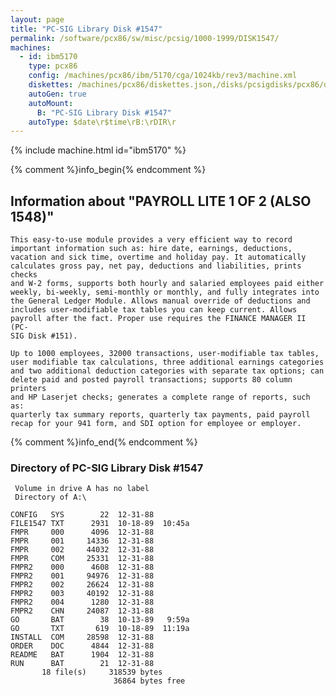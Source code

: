 ```yaml
---
layout: page
title: "PC-SIG Library Disk #1547"
permalink: /software/pcx86/sw/misc/pcsig/1000-1999/DISK1547/
machines:
  - id: ibm5170
    type: pcx86
    config: /machines/pcx86/ibm/5170/cga/1024kb/rev3/machine.xml
    diskettes: /machines/pcx86/diskettes.json,/disks/pcsigdisks/pcx86/diskettes.json
    autoGen: true
    autoMount:
      B: "PC-SIG Library Disk #1547"
    autoType: $date\r$time\rB:\rDIR\r
---
```


{% include machine.html id="ibm5170" %}

{% comment %}info_begin{% endcomment %}

## Information about "PAYROLL LITE 1 OF 2 (ALSO 1548)"

    This easy-to-use module provides a very efficient way to record
    important information such as: hire date, earnings, deductions,
    vacation and sick time, overtime and holiday pay. It automatically
    calculates gross pay, net pay, deductions and liabilities, prints checks
    and W-2 forms, supports both hourly and salaried employees paid either
    weekly, bi-weekly, semi-monthly or monthly, and fully integrates into
    the General Ledger Module. Allows manual override of deductions and
    includes user-modifiable tax tables you can keep current. Allows
    payroll after the fact. Proper use requires the FINANCE MANAGER II (PC-
    SIG Disk #151).
    
    Up to 1000 employees, 32000 transactions, user-modifiable tax tables,
    user modifiable tax calculations, three additional earnings categories
    and two additional deduction categories with separate tax options; can
    delete paid and posted payroll transactions; supports 80 column printers
    and HP Laserjet checks; generates a complete range of reports, such as:
    quarterly tax summary reports, quarterly tax payments, paid payroll
    recap for your 941 form, and SDI option for employee or employer.
{% comment %}info_end{% endcomment %}


### Directory of PC-SIG Library Disk #1547

     Volume in drive A has no label
     Directory of A:\

    CONFIG   SYS        22  12-31-88
    FILE1547 TXT      2931  10-18-89  10:45a
    FMPR     000      4096  12-31-88
    FMPR     001     14336  12-31-88
    FMPR     002     44032  12-31-88
    FMPR     COM     25331  12-31-88
    FMPR2    000      4608  12-31-88
    FMPR2    001     94976  12-31-88
    FMPR2    002     26624  12-31-88
    FMPR2    003     40192  12-31-88
    FMPR2    004      1280  12-31-88
    FMPR2    CHN     24087  12-31-88
    GO       BAT        38  10-13-89   9:59a
    GO       TXT       619  10-18-89  11:19a
    INSTALL  COM     28598  12-31-88
    ORDER    DOC      4844  12-31-88
    README   BAT      1904  12-31-88
    RUN      BAT        21  12-31-88
           18 file(s)     318539 bytes
                           36864 bytes free
